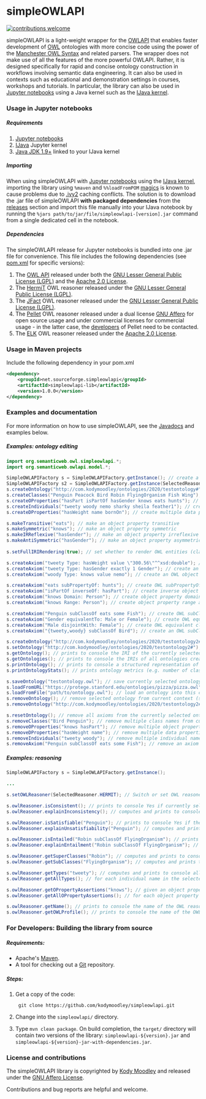 # simpleOWLAPI
[![contributions welcome](https://img.shields.io/badge/contributions-welcome-brightgreen.svg?style=flat)](https://github.com/dwyl/esta/issues)

simpleOWLAPI is a light-weight wrapper for the [OWLAPI](https://github.com/owlcs/owlapi) that enables faster development of [OWL](https://www.w3.org/TR/owl2-overview/) ontologies with more concise code using the power of the [Manchester OWL Syntax](https://www.w3.org/TR/owl2-manchester-syntax/) and related parsers. The wrapper does not make use of all the features of the more powerful OWLAPI. Rather, it is designed specifically for rapid and concise ontology construction in workflows involving semantic data engineering. It can also be used in contexts such as educational and demonstration settings in courses, workshops and tutorials. In particular, the library can also be used in [Jupyter notebooks](https://jupyter.org/) using a Java kernel such as the [IJava kernel](https://github.com/SpencerPark/IJava).

### Usage in Jupyter notebooks

##### Requirements

1. [Jupyter notebooks](https://jupyter.org/)
2. [IJava](https://github.com/SpencerPark/IJava) Jupyter kernel
3. [Java JDK 1.9+](https://jdk.java.net/) linked to your IJava kernel

##### Importing

When using simpleOWLAPI with [Jupyter notebooks](https://jupyter.org/) using the [IJava kernel](https://github.com/SpencerPark/IJava), importing the library using ``%maven`` and ``%%loadFromPOM`` [magics](https://github.com/SpencerPark/IJava/blob/master/docs/magics.md) is known to cause problems due to [.ivy2](https://ant.apache.org/ivy/history/2.5.0/settings/caches.html) caching conflicts. The solution is to download the .jar file of simpleOWLAPI **with packaged dependencies** from the [releases](https://github.com/kodymoodley/simpleowlapi/releases/) section and import this file manually into your IJava notebook by running the ``%jars path/to/jar/file/simpleowlapi-[version].jar`` command from a single dedicated cell in the notebook.

##### Dependencies

The simpleOWLAPI release for Jupyter notebooks is bundled into one .jar file for convenience. This file includes the following dependencies (see [pom.xml](https://github.com/kodymoodley/simpleowlapi/blob/master/pom.xml) for specific versions):

1. The [OWL API](https://github.com/owlcs/owlapi) released under both the [GNU Lesser General Public License (LGPL)](https://www.gnu.org/licenses/lgpl-3.0.html) and the [Apache 2.0 License](https://www.apache.org/licenses/LICENSE-2.0).
2. The [HermiT](http://www.hermit-reasoner.com/) OWL reasoner released under the [GNU Lesser General Public License (LGPL)](https://www.gnu.org/licenses/lgpl-3.0.html).
3. The [JFact](http://jfact.sourceforge.net/) OWL reasoner released under the [GNU Lesser General Public License (LGPL)](https://www.gnu.org/licenses/lgpl-3.0.html).
4. The [Pellet](https://github.com/stardog-union/pellet) OWL reasoner released under a dual license [GNU Affero](https://www.gnu.org/licenses/agpl-3.0.en.html) for open source usage and under commercial licenses for commercial usage - in the latter case, the [developers](https://github.com/stardog-union/pellet/graphs/contributors) of Pellet need to be contacted.
5. The [ELK](https://github.com/liveontologies/elk-reasoner) OWL reasoner released under the [Apache 2.0 License](https://www.apache.org/licenses/LICENSE-2.0).

### Usage in Maven projects

Include the following dependency in your pom.xml

```xml
<dependency>
    <groupId>net.sourceforge.simpleowlapi</groupId>
    <artifactId>simpleowlapi-lib</artifactId>
    <version>1.0.0</version>
</dependency>
```

### Examples and documentation

For more information on how to use simpleOWLAPI, see the [Javadocs](https://kodymoodley.github.io/simpleowlapi/doc/) and examples below.

##### Examples: ontology editing

```java
import org.semanticweb.owl.simpleowlapi.*;
import org.semanticweb.owlapi.model.*;

SimpleOWLAPIFactory s = SimpleOWLAPIFactory.getInstance(); // create a new SimpleOWLAPIFactory instance which allows the construction and manipulation of OWL ontologies (default OWL reasoner is JFACT)
SimpleOWLAPIFactory s2 = SimpleOWLAPIFactory.getInstance(SelectedReasoner.PELLET); // create a new SimpleOWLAPIFactory instance with the specified reasoner e.g. PELLET set for use
s.createOntology("http://com.kodymoodley/ontologies/2020/testontology#"); // create a new OWL ontology by specifying an IRI string and set it to the currently selected (active) ontology
s.createClasses("Penguin Peacock Bird Robin FlyingOrganism Fish Wing");	// create multiple class names (each separated by a space) and add them to the currently selected ontology
s.createOProperties("hasPart isPartOf hasGender knows eats hunts"); // create multiple object properties (each separated by a space) and add them to the currently selected ontology
s.createIndividuals("tweety woody nemo sharky sheila feather1"); // create multiple named individuals (each separated by a space) and add them to the currently selected ontology
s.createDProperties("hasWeight name bornOn"); // create multiple data properties (each separated by a space) and add them to the currently selected ontology

s.makeTransitive("eats"); // make an object property transitive
s.makeSymmetric("knows"); // make an object property symmetric
s.makeIRReflexive("hasGender"); // make an object property irreflexive
s.makeAntiSymmetric("hasGender"); // make an object property asymmetric
		
s.setFullIRIRendering(true); // set whether to render OWL entities (classes, individuals, properties, axioms etc.) using full IRIs or shortform label

s.createAxiom("tweety Type: hasWeight value \"300.56\"^^xsd:double"); // create an OWL data property assertion axiom and add it to the currently selected ontology
s.createAxiom("tweety Type: hasGender exactly 1 Gender"); // create an OWL class assertion axiom and add it to the currently selected ontology
s.createAxiom("woody Type: knows value nemo"); // create an OWL object property assertion axiom and add it to the currently selected ontology

s.createAxiom("eats subPropertyOf: hunts"); // create OWL subPropertyOf axiom and add it to the currently selected ontology
s.createAxiom("isPartOf inverseOf: hasPart"); // create inverse object property axiom and add it to the currently selected ontology
s.createAxiom("knows Domain: Person"); // create object property domain axiom and add it to the currently selected ontology
s.createAxiom("knows Range: Person"); // create object property range axiom and add it to the currently selected ontology

s.createAxiom("Penguin subClassOf eats some Fish"); // create OWL subClassOf axiom and add it to the currently selected ontology
s.createAxiom("Gender equivalentTo: Male or Female"); // create OWL equivalent classes axiom and add it to the currently selected ontology
s.createAxiom("Male disjointWith: Female"); // create OWL equivalent classes axiom and add it to the currently selected ontology
s.createAxiom("{tweety,woody} subClassOf Bird"); // create an OWL subClassOf axiom using nominals and add it to the currently selected ontology

s.createOntology("http://com.kodymoodley/ontologies/2020/testontology2#");
s.setOntology("http://com.kodymoodley/ontologies/2020/testontology2#"); // set / switch the "active" or currently selected ontology by specifying the IRI of the ontology to switch to
s.getOntology(); // prints to console the IRI of the currently selected ontology
s.getOntologies(); // prints to console the IRIs of all ontologies created / loaded within the current context (instance of the simpleOWLAPIFactory)
s.printOntology(); // prints to console a structured representation of the main OWL entities in the ontology
s.printOntologyStats(); // prints ontology metrics (e.g. number of classes, axioms of a certain type etc.)

s.saveOntology("testontology.owl"); // save currently selected ontology to local file using Manchester OWL syntax
s.loadFromURL("https://protege.stanford.edu/ontologies/pizza/pizza.owl"); // load an ontology into this context from a remote URL
s.loadFromFile("path/to/ontology.owl");	// load an ontology into this context from a local file path. WARNING: you cannot load multiple ontologies with the same IRI into the same context!
s.removeOntology(); // remove selected ontology from current context (simpleOWLAPIFactory instance) 
s.removeOntology("http://com.kodymoodley/ontologies/2020/testontology2#"); // remove ontology with specified IRI from current context (simpleOWLAPIFactory instance) 

s.resetOntology(); // remove all axioms from the currently selected ontology
s.removeClasses("Bird Penguin"); // remove multiple class names from currently selected ontology
s.removeOProperties("knows hasPart"); // remove multiple object properties from currently selected ontology
s.removeDProperties("hasWeight name"); // remove multiple data properties from currently selected ontology
s.removeIndividuals("tweety woody"); // remove multiple individual names from currently selected ontology
s.removeAxiom("Penguin subClassOf eats some Fish"); // remove an axiom from the currently selected ontology

```

##### Examples: reasoning

```java
SimpleOWLAPIFactory s = SimpleOWLAPIFactory.getInstance();

...

s.setOWLReasoner(SelectedReasoner.HERMIT); // Switch or set OWL reasoner 

s.owlReasoner.isConsistent(); // prints to console Yes if currently selected ontology is consistent, No otherwise
s.owlReasoner.explainInconsistency(); // computes and prints to console all explanations for the inconsistency of the selected ontology (provided it is inconsistent)

s.owlReasoner.isSatisfiable("Penguin");	// prints to console Yes if the given class expression is satisfiable, No otherwiseNo otherwise
s.owlReasoner.explainUnsatisfiability("Penguin"); // computes and prints to console all explanations for the unsatisfiability of the given class expression w.r.t. the selected ontology (provided it is indeed unsatisfiable)

s.owlReasoner.isEntailed("Robin subClassOf FlyingOrganism"); // prints to console Yes if the given axiom is entailed by the currently selected ontology, No otherwise
s.owlReasoner.explainEntailment("Robin subClassOf FlyingOrganism"); // computes and prints to console all explanations for the entailment of the given axiom w.r.t. the selected ontology (provided it is indeed entailed)

s.owlReasoner.getSuperClasses("Robin");	// computes and prints to console all super classes (indirect) for the given class expression
s.owlReasoner.getSubClasses("FlyingOrganism"); // computes and prints to console all sub classes (indirect) for the given class expression

s.owlReasoner.getTypes("tweety"); // computes and prints to console all class names for which the given individual is an instance
s.owlReasoner.getAllTypes(); // for each individual name in the selected ontology, computes and prints to console all class names such that this individual is an instance of the class name

s.owlReasoner.getOPropertyAssertions("knows"); // given an object property name R, prints to console all individual name pairs (a,b) such that R(a, b) is an object property assertion entailed by the selected ontology
s.owlReasoner.getAllOPropertyAssertions(); // for each object property R in the ontology, prints to console all individual name pairs (a,b) such that R(a, b) is an object property assertion entailed by the selected ontology

s.owlReasoner.getName(); // prints to console the name of the OWL reasoner which is currently being used by the simpleOWLAPIFactory instance
s.owlReasoner.getOWLProfile(); // prints to console the name of the OWL 2 profile which the selected OWL reasoner supports

```
### For Developers: Building the library from source

##### Requirements:

+ Apache's [Maven](http://maven.apache.org/index.html).
+ A tool for checking out a [Git](http://git-scm.com/) repository.

##### Steps:

1. Get a copy of the code:

        git clone https://github.com/kodymoodley/simpleowlapi.git
    
2. Change into the `simpleowlapi/` directory.

3. Type `mvn clean package`.  On build completion, the `target/` directory will contain two versions of the library: `simpleowlapi-${version}.jar` and `simpleowlapi-${version}-jar-with-dependencies.jar`.

### License and contributions
The simpleOWLAPI library is copyrighted by [Kody Moodley](https://sites.google.com/site/kodymoodley/) and released under the [GNU Affero License](https://github.com/kodymoodley/simpleowlapi/blob/master/LICENSE.md).

Contributions and bug reports are helpful and welcome.
